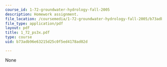 ```yaml
---
course_id: 1-72-groundwater-hydrology-fall-2005
description: Homework assignment.
file_location: /coursemedia/1-72-groundwater-hydrology-fall-2005/b73adb96e63215d25c0f5ed4178ad02d_1_72_ps3x.pdf
file_type: application/pdf
layout: pdf
title: 1_72_ps3x.pdf
type: course
uid: b73adb96e63215d25c0f5ed4178ad02d

---
```

None